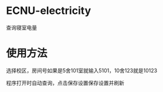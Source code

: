 # ECNU-electricity
  查询寝室电量
# 使用方法
  选择校区，房间号如果是5舍101室就输入5101，10舍123就是10123
  
  程序打开时自动查询，点击保存设置保存设置并刷新
